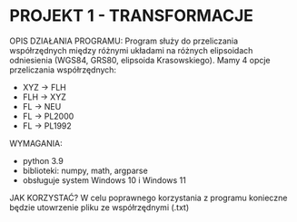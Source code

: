 # PROJEKT 1 - TRANSFORMACJE

OPIS DZIAŁANIA PROGRAMU: 
  Program służy do przeliczania współrzędnych między różnymi układami na różnych elipsoidach odniesienia 
  (WGS84, GRS80, elipsoida Krasowskiego). Mamy 4 opcje przeliczania współrzędnych:
   * XYZ -> FLH
   * FLH -> XYZ
   * FL -> NEU
   * FL -> PL2000
   * FL -> PL1992
    
WYMAGANIA:
  * python 3.9
  * biblioteki: numpy, math, argparse
  * obsługuje system Windows 10 i Windows 11

JAK KORZYSTAĆ?
W celu poprawnego korzystania z programu konieczne będzie utowrzenie pliku ze współrzędnymi (.txt)
